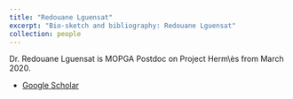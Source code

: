 ```yaml
---
title: "Redouane Lguensat"
excerpt: "Bio-sketch and bibliography: Redouane Lguensat"
collection: people
---
```


Dr. Redouane Lguensat is MOPGA Postdoc on Project Herm\ès from March 2020.

* [Google Scholar](https://scholar.google.com/citations?user=DuiyaQoAAAAJ)
